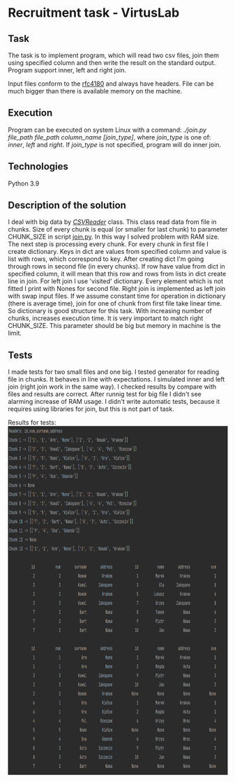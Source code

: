 # Recruitment task - VirtusLab

## Task

The task is to implement program, which will read two csv files, 
join them using specified column and then write the result on the standard output.
Program support inner, left and right join.

Input files conform to the [rfc4180](https://datatracker.ietf.org/doc/html/rfc4180) and always have headers. 
File can be much bigger than there is available memory on the machine.

## Execution

Program can be executed on system Linux with a command:
*./join.py file_path file_path column_name [join_type]*, where *join_type* is one of: *inner*, *left* and *right*.
If *join_type* is not specified, program will do inner join.

## Technologies

Python 3.9

## Description of the solution

I deal with big data by [*CSVReader*](src/reader.py) class. This class read data from file in chunks. 
Size of every chunk is equal (or smaller for last chunk) to parameter CHUNK_SIZE in script [join.py](src/join.py). 
In this way I solved problem with RAM size. The next step is processing every chunk. 
For every chunk in first file I create dictionary. Keys in dict are values from specified column 
and value is list with rows, which correspond to key. After creating dict I'm going through rows in second file (in every chunks). 
If row have value from dict in specified column, it will mean that this row and rows from lists in dict create line in join.
For left join I use 'visited' dictionary. Every element which is not fitted I print with Nones for second file. 
Right join is implemented as left join with swap input files.
If we assume constant time for operation in dictionary (there is average time), join for one of chunk from first file take linear time.
So dictionary is good structure for this task. With increasing number of chunks, increases execution time. 
It is very important to match right CHUNK_SIZE. This parameter should be big but memory in machine is the limit.

## Tests

I made tests for two small files and one big. 
I tested generator for reading file in chunks. It behaves in line with expectations.
I simulated inner and left join (right join work in the same way). I checked results by compare with files and results are correct.
After runnig test for big file I didn't see alarming increase of RAM usage.
I didn't write automatic tests, because it requires using libraries for join, but this is not part of task.

Results for tests:
<img src="pics/test.png" alt="Result of tests" height="800"/>
